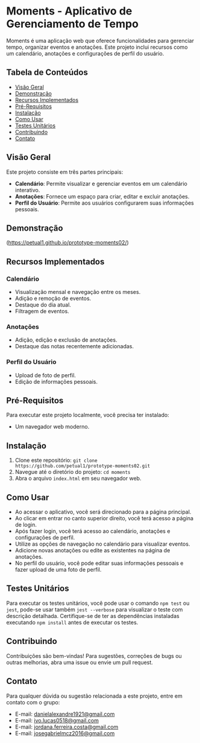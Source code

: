 # Moments - Aplicativo de Gerenciamento de Tempo

Moments é uma aplicação web que oferece funcionalidades para gerenciar tempo, organizar eventos e anotações. Este projeto inclui recursos como um calendário, anotações e configurações de perfil do usuário.

## Tabela de Conteúdos

- [Visão Geral](#visão-geral)
- [Demonstração](#demonstração)
- [Recursos Implementados](#recursos-implementados)
- [Pré-Requisitos](#pré-requisitos)
- [Instalação](#instalação)
- [Como Usar](#como-usar)
- [Testes Unitários](#testes-unitarios)
- [Contribuindo](#contribuindo)
- [Contato](#contato)

## Visão Geral

Este projeto consiste em três partes principais:

- **Calendário**: Permite visualizar e gerenciar eventos em um calendário interativo.
- **Anotações**: Fornece um espaço para criar, editar e excluir anotações.
- **Perfil do Usuário**: Permite aos usuários configurarem suas informações pessoais.

## Demonstração

(https://petual1.github.io/prototype-moments02/) 

## Recursos Implementados

### Calendário
- Visualização mensal e navegação entre os meses.
- Adição e remoção de eventos.
- Destaque do dia atual.
- Filtragem de eventos.

### Anotações
- Adição, edição e exclusão de anotações.
- Destaque das notas recentemente adicionadas.

### Perfil do Usuário
- Upload de foto de perfil.
- Edição de informações pessoais.

## Pré-Requisitos

Para executar este projeto localmente, você precisa ter instalado:
- Um navegador web moderno.

## Instalação

1. Clone este repositório: `git clone https://github.com/petual1/prototype-moments02.git`
2. Navegue até o diretório do projeto: `cd moments`
3. Abra o arquivo `index.html` em seu navegador web.

## Como Usar

- Ao acessar o aplicativo, você será direcionado para a página principal.
- Ao clicar em entrar no canto superior direito, você terá acesso a página de login.
- Após fazer login, você terá acesso ao calendário, anotações e configurações de perfil.
- Utilize as opções de navegação no calendário para visualizar eventos.
- Adicione novas anotações ou edite as existentes na página de anotações.
- No perfil do usuário, você pode editar suas informações pessoais e fazer upload de uma foto de perfil.

## Testes Unitários

Para executar os testes unitários, você pode usar o comando `npm test` ou `jest`, pode-se usar também `jest --verbose` para visualizar o teste com descrição detalhada. Certifique-se de ter as dependências instaladas executando `npm install` antes de executar os testes.

## Contribuindo

Contribuições são bem-vindas! Para sugestões, correções de bugs ou outras melhorias, abra uma issue ou envie um pull request.


## Contato

Para qualquer dúvida ou sugestão relacionada a este projeto, entre em contato com o grupo:

- E-mail: danielalexandre1921@gmail.com
- E-mail: ivo.lucas0518@gmail.com
- E-mail: jordana.ferreira.costa@gmail.com
- E-mail: josegabrielmcz2016@gmail.com
